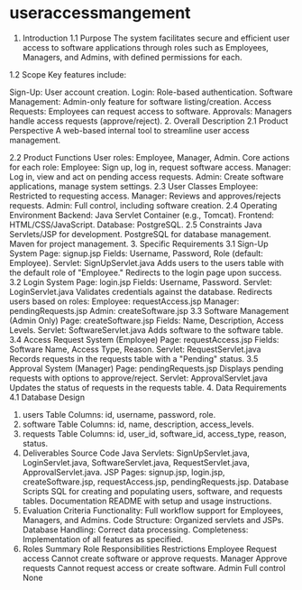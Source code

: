 # useraccessmangement
1. Introduction
1.1 Purpose
The system facilitates secure and efficient user access to software applications through roles such as Employees, Managers, and Admins, with defined permissions for each.

1.2 Scope
Key features include:

Sign-Up: User account creation.
Login: Role-based authentication.
Software Management: Admin-only feature for software listing/creation.
Access Requests: Employees can request access to software.
Approvals: Managers handle access requests (approve/reject).
2. Overall Description
2.1 Product Perspective
A web-based internal tool to streamline user access management.

2.2 Product Functions
User roles: Employee, Manager, Admin.
Core actions for each role:
Employee: Sign up, log in, request software access.
Manager: Log in, view and act on pending access requests.
Admin: Create software applications, manage system settings.
2.3 User Classes
Employee: Restricted to requesting access.
Manager: Reviews and approves/rejects requests.
Admin: Full control, including software creation.
2.4 Operating Environment
Backend: Java Servlet Container (e.g., Tomcat).
Frontend: HTML/CSS/JavaScript.
Database: PostgreSQL.
2.5 Constraints
Java Servlets/JSP for development.
PostgreSQL for database management.
Maven for project management.
3. Specific Requirements
3.1 Sign-Up System
Page: signup.jsp
Fields: Username, Password, Role (default: Employee).
Servlet: SignUpServlet.java
Adds users to the users table with the default role of "Employee."
Redirects to the login page upon success.
3.2 Login System
Page: login.jsp
Fields: Username, Password.
Servlet: LoginServlet.java
Validates credentials against the database.
Redirects users based on roles:
Employee: requestAccess.jsp
Manager: pendingRequests.jsp
Admin: createSoftware.jsp
3.3 Software Management (Admin Only)
Page: createSoftware.jsp
Fields: Name, Description, Access Levels.
Servlet: SoftwareServlet.java
Adds software to the software table.
3.4 Access Request System (Employee)
Page: requestAccess.jsp
Fields: Software Name, Access Type, Reason.
Servlet: RequestServlet.java
Records requests in the requests table with a "Pending" status.
3.5 Approval System (Manager)
Page: pendingRequests.jsp
Displays pending requests with options to approve/reject.
Servlet: ApprovalServlet.java
Updates the status of requests in the requests table.
4. Data Requirements
4.1 Database Design
1. users Table
Columns: id, username, password, role.
2. software Table
Columns: id, name, description, access_levels.
3. requests Table
Columns: id, user_id, software_id, access_type, reason, status.
5. Deliverables
Source Code
Java Servlets: SignUpServlet.java, LoginServlet.java, SoftwareServlet.java, RequestServlet.java, ApprovalServlet.java.
JSP Pages: signup.jsp, login.jsp, createSoftware.jsp, requestAccess.jsp, pendingRequests.jsp.
Database Scripts
SQL for creating and populating users, software, and requests tables.
Documentation
README with setup and usage instructions.
6. Evaluation Criteria
Functionality: Full workflow support for Employees, Managers, and Admins.
Code Structure: Organized servlets and JSPs.
Database Handling: Correct data processing.
Completeness: Implementation of all features as specified.
7. Roles Summary
Role	Responsibilities	Restrictions
Employee	Request access	Cannot create software or approve requests.
Manager	Approve requests	Cannot request access or create software.
Admin	Full control	None
